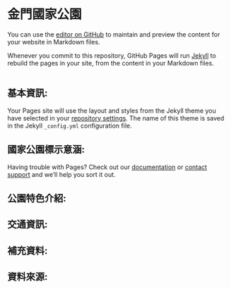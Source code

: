 <h1 class="header-level-1" >金門國家公園</h1>


You can use the [editor on GitHub](https://github.com/Gary7Lu/Kinmen-National-Park/edit/master/index.md) to maintain and preview the content for your website in Markdown files.

Whenever you commit to this repository, GitHub Pages will run [Jekyll](https://jekyllrb.com/) to rebuild the pages in your site, from the content in your Markdown files.


```基本資訊

```
<h2 class="header-level-2" >基本資訊:</h2>

Your Pages site will use the layout and styles from the Jekyll theme you have selected in your [repository settings](https://github.com/Gary7Lu/Kinmen-National-Park/settings). The name of this theme is saved in the Jekyll `_config.yml` configuration file.


<h2 class="header-level-2" >國家公園標示意涵:</h2>


Having trouble with Pages? Check out our [documentation](https://help.github.com/categories/github-pages-basics/) or [contact support](https://github.com/contact) and we’ll help you sort it out.

<h2 class="header-level-2" >公園特色介紹:</h2>

<h2 class="header-level-2" >交通資訊:</h2>

<h2 class="header-level-2" >補充資料:</h2>

<h2 class="header-level-2" >資料來源:</h2>

